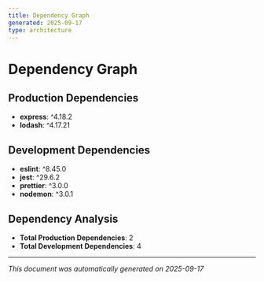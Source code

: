 ```yaml
---
title: Dependency Graph
generated: 2025-09-17
type: architecture
---
```


# Dependency Graph

## Production Dependencies

- **express**: ^4.18.2
- **lodash**: ^4.17.21

## Development Dependencies

- **eslint**: ^8.45.0
- **jest**: ^29.6.2
- **prettier**: ^3.0.0
- **nodemon**: ^3.0.1



## Dependency Analysis

- **Total Production Dependencies**: 2
- **Total Development Dependencies**: 4

---

*This document was automatically generated on 2025-09-17*
